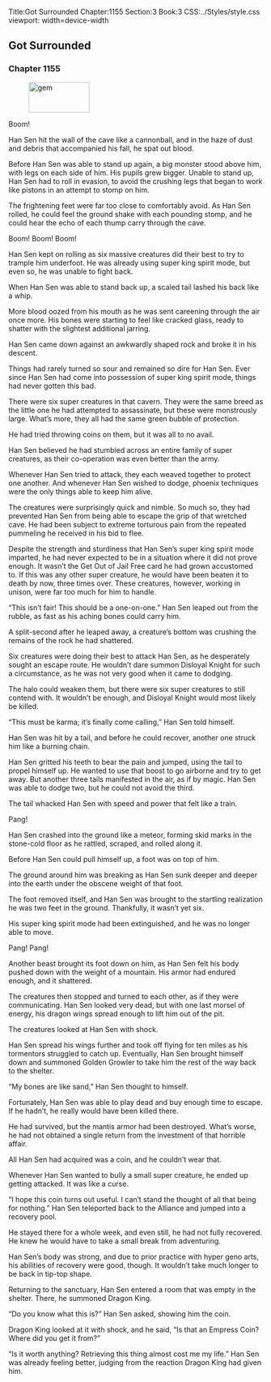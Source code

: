 Title:Got Surrounded 
Chapter:1155 
Section:3 
Book:3 
CSS:../Styles/style.css 
viewport: width=device-width
  
## Got Surrounded
### Chapter 1155 
<figure>
	<img src="../Images/gem.gif" alt="gem" id="gem" width="120" height="60" />
</figure>
  

  
  Boom!

Han Sen hit the wall of the cave like a cannonball, and in the haze of dust and debris that accompanied his fall, he spat out blood.

Before Han Sen was able to stand up again, a big monster stood above him, with legs on each side of him. His pupils grew bigger. Unable to stand up, Han Sen had to roll in evasion, to avoid the crushing legs that began to work like pistons in an attempt to stomp on him.

The frightening feet were far too close to comfortably avoid. As Han Sen rolled, he could feel the ground shake with each pounding stomp, and he could hear the echo of each thump carry through the cave.

Boom! Boom! Boom!

Han Sen kept on rolling as six massive creatures did their best to try to trample him underfoot. He was already using super king spirit mode, but even so, he was unable to fight back.

When Han Sen was able to stand back up, a scaled tail lashed his back like a whip.

More blood oozed from his mouth as he was sent careening through the air once more. His bones were starting to feel like cracked glass, ready to shatter with the slightest additional jarring.

Han Sen came down against an awkwardly shaped rock and broke it in his descent.

Things had rarely turned so sour and remained so dire for Han Sen. Ever since Han Sen had come into possession of super king spirit mode, things had never gotten this bad.

There were six super creatures in that cavern. They were the same breed as the little one he had attempted to assassinate, but these were monstrously large. What’s more, they all had the same green bubble of protection.

He had tried throwing coins on them, but it was all to no avail.

Han Sen believed he had stumbled across an entire family of super creatures, as their co-operation was even better than the army.

Whenever Han Sen tried to attack, they each weaved together to protect one another. And whenever Han Sen wished to dodge, phoenix techniques were the only things able to keep him alive.

The creatures were surprisingly quick and nimble. So much so, they had prevented Han Sen from being able to escape the grip of that wretched cave. He had been subject to extreme torturous pain from the repeated pummeling he received in his bid to flee.

Despite the strength and sturdiness that Han Sen’s super king spirit mode imparted, he had never expected to be in a situation where it did not prove enough. It wasn’t the Get Out of Jail Free card he had grown accustomed to. If this was any other super creature, he would have been beaten it to death by now, three times over. These creatures, however, working in unison, were far too much for him to handle.

“This isn’t fair! This should be a one-on-one.” Han Sen leaped out from the rubble, as fast as his aching bones could carry him.

A split-second after he leaped away, a creature’s bottom was crushing the remains of the rock he had shattered.

Six creatures were doing their best to attack Han Sen, as he desperately sought an escape route. He wouldn’t dare summon Disloyal Knight for such a circumstance, as he was not very good when it came to dodging.

The halo could weaken them, but there were six super creatures to still contend with. It wouldn’t be enough, and Disloyal Knight would most likely be killed.

“This must be karma; it’s finally come calling,” Han Sen told himself.

Han Sen was hit by a tail, and before he could recover, another one struck him like a burning chain.

Han Sen gritted his teeth to bear the pain and jumped, using the tail to propel himself up. He wanted to use that boost to go airborne and try to get away. But another three tails manifested in the air, as if by magic. Han Sen was able to dodge two, but he could not avoid the third.

The tail whacked Han Sen with speed and power that felt like a train.

Pang!

Han Sen crashed into the ground like a meteor, forming skid marks in the stone-cold floor as he rattled, scraped, and rolled along it.

Before Han Sen could pull himself up, a foot was on top of him.

The ground around him was breaking as Han Sen sunk deeper and deeper into the earth under the obscene weight of that foot.

The foot removed itself, and Han Sen was brought to the startling realization he was two feet in the ground. Thankfully, it wasn’t yet six.

His super king spirit mode had been extinguished, and he was no longer able to move.

Pang! Pang!

Another beast brought its foot down on him, as Han Sen felt his body pushed down with the weight of a mountain. His armor had endured enough, and it shattered.

The creatures then stopped and turned to each other, as if they were communicating. Han Sen looked very dead, but with one last morsel of energy, his dragon wings spread enough to lift him out of the pit.

The creatures looked at Han Sen with shock.

Han Sen spread his wings further and took off flying for ten miles as his tormentors struggled to catch up. Eventually, Han Sen brought himself down and summoned Golden Growler to take him the rest of the way back to the shelter.

“My bones are like sand,” Han Sen thought to himself.

Fortunately, Han Sen was able to play dead and buy enough time to escape. If he hadn’t, he really would have been killed there.

He had survived, but the mantis armor had been destroyed. What’s worse, he had not obtained a single return from the investment of that horrible affair.

All Han Sen had acquired was a coin, and he couldn’t wear that.

Whenever Han Sen wanted to bully a small super creature, he ended up getting attacked. It was like a curse.

“I hope this coin turns out useful. I can’t stand the thought of all that being for nothing.” Han Sen teleported back to the Alliance and jumped into a recovery pool.

He stayed there for a whole week, and even still, he had not fully recovered. He knew he would have to take a small break from adventuring.

Han Sen’s body was strong, and due to prior practice with hyper geno arts, his abilities of recovery were good, though. It wouldn’t take much longer to be back in tip-top shape.

Returning to the sanctuary, Han Sen entered a room that was empty in the shelter. There, he summoned Dragon King.

“Do you know what this is?” Han Sen asked, showing him the coin.

Dragon King looked at it with shock, and he said, “Is that an Empress Coin? Where did you get it from?”

“Is it worth anything? Retrieving this thing almost cost me my life.” Han Sen was already feeling better, judging from the reaction Dragon King had given him.
